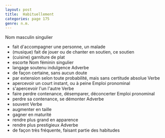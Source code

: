 ```yaml
---
layout: post
title:  Habituellement
categories: page 175
genre: n.m.
---
```


Nom masculin singulier
- fait d'accompagner une personne, un malade
- (musique) fait de jouer ou de chanter en soutien, ce soutien
- (cuisine) garniture de plat
- escorte
Nom féminin singulier
- langage soutenu indulgence
Adverbe
- de façon certaine, sans aucun doute
- par extension selon toute probabilité, mais sans certitude absolue
Verbe
- apercevoir un court instant, ou à peine
Emploi pronominal
- s'apercevoir l'un l'autre
Verbe
- faire perdre contenance, désemparer, déconcerter
Emploi pronominal
- perdre sa contenance, se démonter
Adverbe
- souvent
Verbe
- augmenter en taille
- gagner en maturité
- rendre plus grand en apparence
- rendre plus prestigieux
Adverbe
- de façon très fréquente, faisant partie des habitudes
